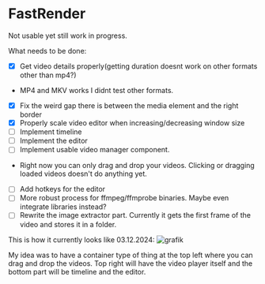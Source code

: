 # FastRender

Not usable yet still work in progress.

What needs to be done:
- [x] Get video details properly(getting duration doesnt work on other formats other than mp4?)
-  MP4 and MKV works I didnt test other formats.
- [x] Fix the weird gap there is between the media element and the right border
- [x] Properly scale video editor when increasing/decreasing window size
- [ ] Implement timeline
- [ ] Implement the editor
- [ ] Implement usable video manager component.
- Right now you can only drag and drop your videos. Clicking or dragging loaded videos doesn't do anything yet.
- [ ] Add hotkeys for the editor
- [ ] More robust process for ffmpeg/ffmprobe binaries. Maybe even integrate libraries instead?
- [ ] Rewrite the image extractor part. Currently it gets the first frame of the video and stores it in a folder.

This is how it currently looks like 03.12.2024:
![grafik](https://github.com/Ati1707/FastRender/assets/152104750/5a5e3b82-b31b-43d7-b466-c828383e0d1b)







My idea was to have a container type of thing at the top left where you can drag and drop the videos.
Top right will have the video player itself and the bottom part will be timeline and the editor.
